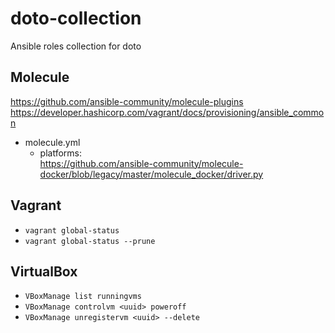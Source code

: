 # doto-collection

Ansible roles collection for doto

## Molecule

<https://github.com/ansible-community/molecule-plugins>
https://developer.hashicorp.com/vagrant/docs/provisioning/ansible_common

- molecule.yml
  - platforms:  
    <https://github.com/ansible-community/molecule-docker/blob/legacy/master/molecule_docker/driver.py>

## Vagrant

- `vagrant global-status`
- `vagrant global-status --prune`

## VirtualBox

- `VBoxManage list runningvms`
- `VBoxManage controlvm <uuid> poweroff`
- `VBoxManage unregistervm <uuid> --delete`

